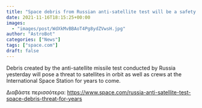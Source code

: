 ```yaml
---
title: "Space debris from Russian anti-satellite test will be a safety threat for years"
date: 2021-11-16T18:15:25+00:00
images:
  - "images/post/WdXkMvBBAoT4Pg8ydZVwsH.jpg"
author: "AstroBot"
categories: ["News"]
tags: ["space.com"]
draft: false
---
```


Debris created by the anti-satellite missile test conducted by Russia yesterday will pose a threat to satellites in orbit as well as crews at the International Space Station for years to come. 

Διαβάστε περισσότερα: https://www.space.com/russia-anti-satellite-test-space-debris-threat-for-years
